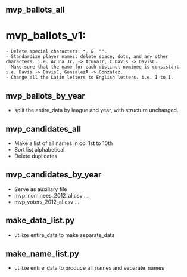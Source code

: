 ## mvp_ballots_all
  # mvp_ballots_v1:
    - Delete special characters: *, &, "".
    - Standardize player names: delete space, dots, and any other characters. i.e. Acuna Jr. -> AcunaJr, C Davis -> DavisC.
    - Make sure that the name for each distinct nominee is consistant. i.e. Davis -> DavisC, GonzalezA -> Gonzalez.
    - Change all the Latin letters to English letters. i.e. Í to I. 

## mvp_ballots_by_year
  - split the entire_data by league and year, with structure unchanged.

## mvp_candidates_all
  - Make a list of all names in col 1st to 10th
  - Sort list alphabetical
  - Delete duplicates

## mvp_candidates_by_year
  - Serve as auxiliary file
  - mvp_nominees_2012_al.csv ...
  - mvp_voters_2012_al.csv ...

## make_data_list.py
  - utilize entire_data to make separate_data

## make_name_list.py
  - utilize entire_data to produce all_names and separate_names